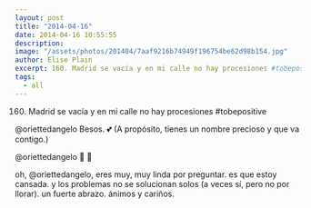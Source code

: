 ```yaml
---
layout: post
title: "2014-04-16"
date: 2014-04-16 10:55:55
description: 
image: "/assets/photos/201404/7aaf9216b74949f196754be62d98b154.jpg"
author: Elise Plain
excerpt: 160. Madrid se vacía y en mi calle no hay procesiones #tobepositive
tags: 
  - all
---
```


160. Madrid se vacía y en mi calle no hay procesiones #tobepositive
<p></p>
<p>@oriettedangelo Besos. 💕 (A propósito, tienes un nombre precioso y que va contigo.)</p><p>@oriettedangelo 💖 💜</p><p>oh, @oriettedangelo, eres muy, muy linda por preguntar. es que estoy cansada. y los problemas no se solucionan solos (a veces sí, pero no por llorar). un fuerte abrazo. ánimos y cariños.</p>
